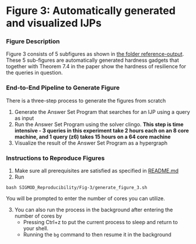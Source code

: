 # Figure 3: Automatically generated and visualized IJPs

### Figure Description

Figure 3 consists of 5 subfigures as shown in [the folder reference-output](reference-output/).
These 5 sub-figures are automatically generated hardness gadgets that together with Theorem 7.4 in the paper show the hardness of resilience for the queries in question. 

### End-to-End Pipeline to Generate Figure

There is a three-step process to generate the figures from scratch
1. Generate the Answer Set Program that searches for an IJP using a query as input
2. Run the Answer Set Program using the solver clingo. **This step is time intensive - 3 queries in this experiment take 2 hours each on an 8 core machine, and 1 query (z6) takes 15 hours on a 64 core machine**
3. Visualize the result of the Answer Set Program as a hypergraph

### Instructions to Reproduce Figures

1. Make sure all prerequisites are satisfied as specified in [README.md](../../README.md)
2. Run 
```
bash SIGMOD_Reproducibility/Fig-3/generate_figure_3.sh
```
You will be prompted to enter the number of cores you can utilize.

3. You can also run the process in the background after entering the number of cores by  
    * Pressing Ctrl+z to put the current process to sleep and return to your shell. 
    * Running the ``bg`` command to then resume it in the background